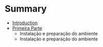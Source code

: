 # Summary

* [Introduction](README.md)
* [Primeira Parte](part1-introduction.md)
   * Instalação e preparação do ambiente
   * Instalação e preparação do ambiente

